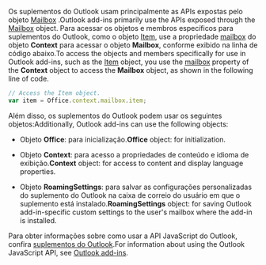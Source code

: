 <span data-ttu-id="50e51-101">Os suplementos do Outlook usam principalmente as APIs expostas pelo objeto [Mailbox](/javascript/api/outlook/office.mailbox) .</span><span class="sxs-lookup"><span data-stu-id="50e51-101">Outlook add-ins primarily use the APIs exposed through the [Mailbox](/javascript/api/outlook/office.mailbox) object.</span></span> <span data-ttu-id="50e51-102">Para acessar os objetos e membros específicos para suplementos do Outlook, como o objeto [Item](../reference/objectmodel/preview-requirement-set/office.context.mailbox.item.md), use a propriedade [mailbox](../reference/objectmodel/preview-requirement-set/office.context.mailbox.md) do objeto **Context** para acessar o objeto **Mailbox**, conforme exibido na linha de código abaixo.</span><span class="sxs-lookup"><span data-stu-id="50e51-102">To access the objects and members specifically for use in Outlook add-ins, such as the [Item](../reference/objectmodel/preview-requirement-set/office.context.mailbox.item.md) object, you use the [mailbox](../reference/objectmodel/preview-requirement-set/office.context.mailbox.md) property of the **Context** object to access the **Mailbox** object, as shown in the following line of code.</span></span>

```js
// Access the Item object.
var item = Office.context.mailbox.item;

```

<span data-ttu-id="50e51-103">Além disso, os suplementos do Outlook podem usar os seguintes objetos:</span><span class="sxs-lookup"><span data-stu-id="50e51-103">Additionally, Outlook add-ins can use the following objects:</span></span>

-  <span data-ttu-id="50e51-104">Objeto **Office**: para inicialização.</span><span class="sxs-lookup"><span data-stu-id="50e51-104">**Office** object: for initialization.</span></span>

-  <span data-ttu-id="50e51-105">Objeto **Context**: para acesso a propriedades de conteúdo e idioma de exibição.</span><span class="sxs-lookup"><span data-stu-id="50e51-105">**Context** object: for access to content and display language properties.</span></span>

-  <span data-ttu-id="50e51-106">Objeto **RoamingSettings**: para salvar as configurações personalizadas do suplemento do Outlook na caixa de correio do usuário em que o suplemento está instalado.</span><span class="sxs-lookup"><span data-stu-id="50e51-106">**RoamingSettings** object: for saving Outlook add-in-specific custom settings to the user's mailbox where the add-in is installed.</span></span>

<span data-ttu-id="50e51-107">Para obter informações sobre como usar a API JavaScript do Outlook, confira [suplementos do Outlook](../outlook/outlook-add-ins-overview.md).</span><span class="sxs-lookup"><span data-stu-id="50e51-107">For information about using the Outlook JavaScript API, see [Outlook add-ins](../outlook/outlook-add-ins-overview.md).</span></span>